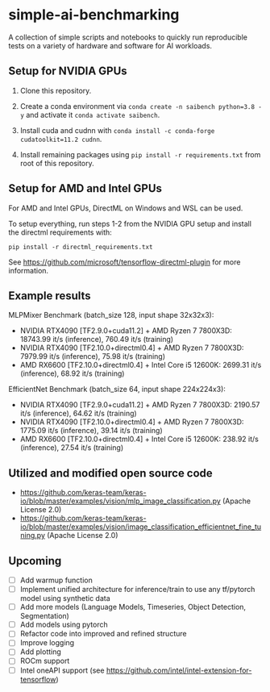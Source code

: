 # simple-ai-benchmarking

A collection of simple scripts and notebooks to quickly run reproducible tests on a variety of hardware and software for AI workloads.

## Setup for NVIDIA GPUs

1. Clone this repository.

2. Create a conda environment via `conda create -n saibench python=3.8 -y` and activate it `conda activate saibench`.

3. Install cuda and cudnn with `conda install -c conda-forge cudatoolkit=11.2 cudnn`.

4. Install remaining packages using `pip install -r requirements.txt` from root of this repository.

## Setup for AMD and Intel GPUs

For AMD and Intel GPUs, DirectML on Windows and WSL can be used. 

To setup everything, run steps 1-2 from the NVIDIA GPU setup and install the directml requirements with:

`pip install -r directml_requirements.txt`

See https://github.com/microsoft/tensorflow-directml-plugin for more information.

## Example results

MLPMixer Benchmark (batch_size 128, input shape 32x32x3):

- NVIDIA RTX4090 [TF2.9.0+cuda11.2] + AMD Ryzen 7 7800X3D: 18743.99 it/s (inference), 760.49 it/s (training)
- NVIDIA RTX4090 [TF2.10.0+directml0.4] + AMD Ryzen 7 7800X3D: 7979.99 it/s (inference), 75.98 it/s (training)
- AMD RX6600 [TF2.10.0+directml0.4] + Intel Core i5 12600K: 2699.31 it/s (inference), 68.92 it/s (training)

EfficientNet Benchmark (batch_size 64, input shape 224x224x3):

- NVIDIA RTX4090 [TF2.9.0+cuda11.2] + AMD Ryzen 7 7800X3D: 2190.57 it/s (inference), 64.62 it/s (training)
- NVIDIA RTX4090 [TF2.10.0+directml0.4] + AMD Ryzen 7 7800X3D: 1775.09 it/s (inference), 39.14 it/s (training)
- AMD RX6600 [TF2.10.0+directml0.4] + Intel Core i5 12600K: 238.92 it/s (inference), 27.54 it/s (training)

## Utilized and modified open source code

- https://github.com/keras-team/keras-io/blob/master/examples/vision/mlp_image_classification.py (Apache License 2.0)
- https://github.com/keras-team/keras-io/blob/master/examples/vision/image_classification_efficientnet_fine_tuning.py (Apache License 2.0)

## Upcoming

- [ ] Add warmup function
- [ ] Implement unified architecture for inference/train to use any tf/pytorch model using synthetic data
- [ ] Add more models (Language Models, Timeseries, Object Detection, Segmentation)
- [ ] Add models using pytorch
- [ ] Refactor code into improved and refined structure
- [ ] Improve logging
- [ ] Add plotting
- [ ] ROCm support
- [ ] Intel oneAPI support (see https://github.com/intel/intel-extension-for-tensorflow)